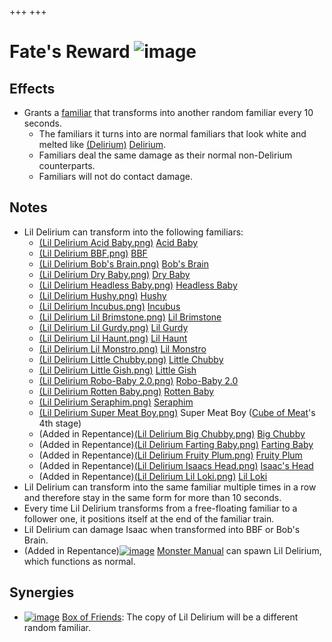 +++
+++

 # Fate's Reward ![image](/image/Fate%27s_Reward.png) 


Effects
---------


* Grants a [familiar](/wiki/Familiar "Familiar") that transforms into another random familiar every 10 seconds.
	+ The familiars it turns into are normal familiars that look white and melted like [(Delirium)](/wiki/Delirium "Delirium") [Delirium](/wiki/Delirium "Delirium").
	+ Familiars deal the same damage as their normal non-Delirium counterparts.
	+ Familiars will not do contact damage.


Notes
-------


* Lil Delirium can transform into the following familiars:
	+ [(Lil Delirium Acid Baby.png)](/wiki/Acid_Baby "Acid Baby") [Acid Baby](/wiki/Acid_Baby "Acid Baby")
	+ [(Lil Delirium BBF.png)](/wiki/BBF "BBF") [BBF](/wiki/BBF "BBF")
	+ [(Lil Delirium Bob's Brain.png)](/wiki/Bob%27s_Brain "Bob's Brain") [Bob's Brain](/wiki/Bob%27s_Brain "Bob's Brain")
	+ [(Lil Delirium Dry Baby.png)](/wiki/Dry_Baby "Dry Baby") [Dry Baby](/wiki/Dry_Baby "Dry Baby")
	+ [(Lil Delirium Headless Baby.png)](/wiki/Headless_Baby "Headless Baby") [Headless Baby](/wiki/Headless_Baby "Headless Baby")
	+ [(Lil Delirium Hushy.png)](/wiki/Hushy "Hushy") [Hushy](/wiki/Hushy "Hushy")
	+ [(Lil Delirium Incubus.png)](/wiki/Incubus "Incubus") [Incubus](/wiki/Incubus "Incubus")
	+ [(Lil Delirium Lil Brimstone.png)](/wiki/Lil_Brimstone "Lil Brimstone") [Lil Brimstone](/wiki/Lil_Brimstone "Lil Brimstone")
	+ [(Lil Delirium Lil Gurdy.png)](/wiki/Lil_Gurdy "Lil Gurdy") [Lil Gurdy](/wiki/Lil_Gurdy "Lil Gurdy")
	+ [(Lil Delirium Lil Haunt.png)](/wiki/Lil_Haunt "Lil Haunt") [Lil Haunt](/wiki/Lil_Haunt "Lil Haunt")
	+ [(Lil Delirium Lil Monstro.png)](/wiki/Lil_Monstro "Lil Monstro") [Lil Monstro](/wiki/Lil_Monstro "Lil Monstro")
	+ [(Lil Delirium Little Chubby.png)](/wiki/Little_Chubby "Little Chubby") [Little Chubby](/wiki/Little_Chubby "Little Chubby")
	+ [(Lil Delirium Little Gish.png)](/wiki/Little_Gish "Little Gish") [Little Gish](/wiki/Little_Gish "Little Gish")
	+ [(Lil Delirium Robo-Baby 2.0.png)](/wiki/Robo-Baby_2.0 "Robo-Baby 2.0") [Robo-Baby 2.0](/wiki/Robo-Baby_2.0 "Robo-Baby 2.0")
	+ [(Lil Delirium Rotten Baby.png)](/wiki/Rotten_Baby "Rotten Baby") [Rotten Baby](/wiki/Rotten_Baby "Rotten Baby")
	+ [(Lil Delirium Seraphim.png)](/wiki/Seraphim "Seraphim") [Seraphim](/wiki/Seraphim "Seraphim")
	+ [(Lil Delirium Super Meat Boy.png)](/wiki/Cube_of_Meat "Cube of Meat") Super Meat Boy ([Cube of Meat](/wiki/Cube_of_Meat "Cube of Meat")'s 4th stage)
	+ (Added in Repentance)[(Lil Delirium Big Chubby.png)](/wiki/Big_Chubby "Big Chubby") [Big Chubby](/wiki/Big_Chubby "Big Chubby")
	+ (Added in Repentance)[(Lil Delirium Farting Baby.png)](https://static.wikia.nocookie.net/bindingofisaacre_gamepedia/images/4/43/Lil_Delirium_Farting_Baby.png/revision/latest?cb=20210824150512) [Farting Baby](/wiki/Farting_Baby "Farting Baby")
	+ (Added in Repentance)[(Lil Delirium Fruity Plum.png)](https://static.wikia.nocookie.net/bindingofisaacre_gamepedia/images/2/25/Lil_Delirium_Fruity_Plum.png/revision/latest?cb=20210824150612) [Fruity Plum](/wiki/Fruity_Plum "Fruity Plum")
	+ (Added in Repentance)[(Lil Delirium Isaacs Head.png)](https://static.wikia.nocookie.net/bindingofisaacre_gamepedia/images/6/6b/Lil_Delirium_Isaacs_Head.png/revision/latest?cb=20210824150452) [Isaac's Head](/wiki/Isaac%27s_Head "Isaac's Head")
	+ (Added in Repentance)[(Lil Delirium Lil Loki.png)](https://static.wikia.nocookie.net/bindingofisaacre_gamepedia/images/1/11/Lil_Delirium_Lil_Loki.png/revision/latest?cb=20210824150532) [Lil Loki](/wiki/Lil_Loki "Lil Loki")
* Lil Delirium can transform into the same familiar multiple times in a row and therefore stay in the same form for more than 10 seconds.
* Every time Lil Delirium transforms from a free-floating familiar to a follower one, it positions itself at the end of the familiar train.
* Lil Delirium can damage Isaac when transformed into BBF or Bob's Brain.
* (Added in Repentance)[![image](/image/Monster_Manual.png)](/wiki/Monster_Manual "Monster Manual") [Monster Manual](/wiki/Monster_Manual "Monster Manual") can spawn Lil Delirium, which functions as normal.


Synergies
-----------


* [![image](/image/Box_of_Friends.png)](/wiki/Box_of_Friends "Box of Friends") [Box of Friends](/wiki/Box_of_Friends "Box of Friends"): The copy of Lil Delirium will be a different random familiar.


